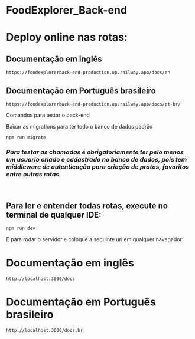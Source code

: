 # FoodExplorer_Back-end

# Deploy online nas rotas:

## Documentação em inglês
```
https://foodexplorerback-end-production.up.railway.app/docs/en
```

## Documentação em Português brasileiro
```
https://foodexplorerback-end-production.up.railway.app/docs/pt-br/
```


Comandos para testar o back-end

Baixar as migrations para ter todo o banco de dados padrão
```
npm run migrate
```

### *Para testar as chamadas é obrigatoriamente ter pelo menos um usuario criado e cadastrado no banco de dados, pois tem middleware de autenticação para criação de pratos, favoritos entre outras rotas*

</br>

## Para ler e entender todas rotas, execute no terminal de qualquer IDE:

```
npm run dev
```

E para rodar o servidor e coloque a seguinte url em qualquer navegador:

# Documentação em inglês
```
http://localhost:3000/docs
```

# Documentação em Português brasileiro
```
http://localhost:3000/docs.br
```
